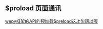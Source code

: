 










## $proload  页面通讯
[wepy框架的API的预加载$preload这功能阔以喔](https://www.cnblogs.com/l-yabiao/p/9136327.html)

